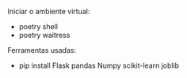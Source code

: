 Iniciar o ambiente virtual:
- poetry shell
- poetry waitress

Ferramentas usadas:
- pip install Flask pandas Numpy scikit-learn joblib